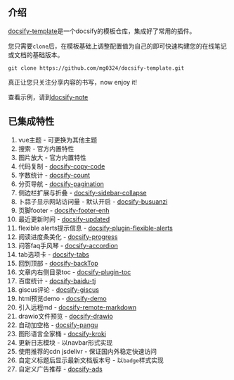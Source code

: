 ## 介绍
[docsify-template](https://github.com/mg0324/docsify-template.git)是一个docsify的模板仓库，集成好了常用的插件。

您只需要`clone`后，在模板基础上调整配置值为自己的即可快速构建您的在线笔记或文档的基础版本。
```
git clone https://github.com/mg0324/docsify-template.git
```

真正让您只关注分享内容的书写，now enjoy it! 

查看示例，请到[docsify-note](https://mgang.gitee.io/docsify-note/)

## 已集成特性
1. vue主题 - 可更换为其他主题
2. 搜索 - 官方内置特性
3. 图片放大 - 官方内置特性
4. 代码复制 - [docsify-copy-code](https://www.npmjs.com/package/docsify-copy-code)
5. 字数统计 - [docsify-count](https://www.npmjs.com/package/docsify-count)
6. 分页导航 - [docsify-pagination](https://www.npmjs.com/package/docsify-pagination)
7. 侧边栏扩展与折叠 - [docsify-sidebar-collapse](https://www.npmjs.com/package/docsify-sidebar-collapse)
8. 卜蒜子显示网站访问量 - 默认开启 - [docsify-busuanzi](https://www.npmjs.com/package/docsify-busuanzi)
9. 页脚footer - [docsify-footer-enh](https://www.npmjs.com/package/docsify-footer-enh)
10. 最近更新时间 - [docsify-updated](https://www.npmjs.com/package/docsify-updated)
11. flexible alerts提示信息 - [docsify-plugin-flexible-alerts](https://www.npmjs.com/package/docsify-plugin-flexible-alerts)
12. 阅读进度条美化 - [docsify-progress](https://www.npmjs.com/package/docsify-progress)
13. 问答faq手风琴 - [docsify-accordion](https://www.npmjs.com/package/docsify-accordion)
14. tab选项卡 - [docsify-tabs](https://www.npmjs.com/package/docsify-tabs)
15. 回到顶部 - [docsify-backTop](https://www.npmjs.com/package/docsify-backTop)
16. 文章内右侧目录toc - [docsify-plugin-toc](https://www.npmjs.com/package/docsify-plugin-toc)
17. 百度统计 - [docsify-baidu-tj](https://www.npmjs.com/package/docsify-baidu-tj)
18. giscus评论 - [docsify-giscus](https://www.npmjs.com/package/docsify-giscus)
19. html预览demo - [docsify-demo](https://www.npmjs.com/package/docsify-demo)
20. 引入远程md - [docsify-remote-markdown](https://www.npmjs.com/package/docsify-remote-markdown)
21. drawio文件预览 - [docsify-drawio](https://www.npmjs.com/package/docsify-drawio)
22. 自动加空格 - [docsify-pangu](https://www.npmjs.com/package/docsify-pangu)
23. 图形语言全家桶 - [docsify-kroki](https://www.npmjs.com/package/docsify-kroki)
24. 更新日志模块 - 以navbar形式实现
25. 使用推荐的cdn jsdelivr - 保证国内外稳定快速访问
26. 自定义标题后显示最新文档版本号 - 以`badge`样式实现
27. 自定义广告推荐 - [docsify-ads](https://www.npmjs.com/package/docsify-ads)